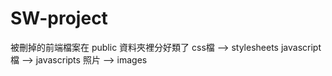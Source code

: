 # SW-project
被刪掉的前端檔案在 public 資料夾裡分好類了
css檔 --> stylesheets
javascript檔 --> javascripts
照片 --> images
